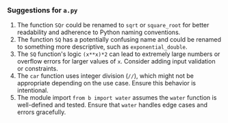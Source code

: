 ### Suggestions for `a.py`

1. The function `SQr` could be renamed to `sqrt` or `square_root` for better readability and adherence to Python naming conventions.  
2. The function `SQ` has a potentially confusing name and could be renamed to something more descriptive, such as `exponential_double`.  
3. The `SQ` function's logic `(x**x)*2` can lead to extremely large numbers or overflow errors for larger values of `x`. Consider adding input validation or constraints.  
4. The `car` function uses integer division (`//`), which might not be appropriate depending on the use case. Ensure this behavior is intentional.  
5. The module import `from b import water` assumes the `water` function is well-defined and tested. Ensure that `water` handles edge cases and errors gracefully.

